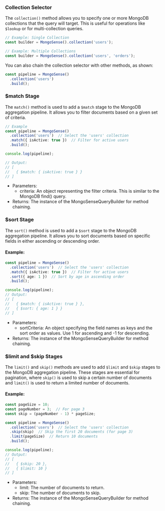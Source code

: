 


### Collection Selector

The `collection()` method allows you to specify one or more MongoDB collections that the query will target. This is useful for operations like `$lookup` or for multi-collection queries.

```typescript
// Example: Single Collection
const builder = MongoSense().collection('users');

// Example: Multiple Collections
const builder = MongoSense().collection('users', 'orders');
```

You can also chain the collection selector with other methods, as shown:
```typescript
const pipeline = MongoSense()
  .collection('users')
  .build();
```

### $match Stage

The `match()` method is used to add a `$match` stage to the MongoDB aggregation pipeline. It allows you to filter documents based on a given set of criteria.

```typescript
// Example
const pipeline = MongoSense()
  .collection('users')  // Select the 'users' collection
  .match({ isActive: true })  // Filter for active users
  .build();

console.log(pipeline);

// Output:
// [
//   { $match: { isActive: true } }
// ]
```

* Parameters:
    * criteria: An object representing the filter criteria. This is similar to the MongoDB find() query.
* Returns: The instance of the MongoSenseQueryBuilder for method chaining.

### $sort Stage

The `sort()` method is used to add a `$sort` stage to the MongoDB aggregation pipeline. It allows you to sort documents based on specific fields in either ascending or descending order.

#### Example:

```typescript
const pipeline = MongoSense()
  .collection('users')  // Select the 'users' collection
  .match({ isActive: true })  // Filter for active users
  .sort({ age: 1 })  // Sort by age in ascending order
  .build();

console.log(pipeline);
// Output:
// [
//   { $match: { isActive: true } },
//   { $sort: { age: 1 } }
// ]
```

* Parameters:
    * sortCriteria: An object specifying the field names as keys and the sort order as values. Use 1 for ascending and -1 for descending.
* Returns: The instance of the MongoSenseQueryBuilder for method chaining.

### $limit and $skip Stages

The `limit()` and `skip()` methods are used to add `$limit` and `$skip` stages to the MongoDB aggregation pipeline. These stages are essential for pagination, where `skip()` is used to skip a certain number of documents and `limit()` is used to return a limited number of documents.

#### Example:

```typescript
const pageSize = 10;
const pageNumber = 3;  // For page 3
const skip = (pageNumber - 1) * pageSize;

const pipeline = MongoSense()
  .collection('users')  // Select the 'users' collection
  .skip(skip)  // Skip the first 20 documents (for page 3)
  .limit(pageSize)  // Return 10 documents
  .build();

console.log(pipeline);
// Output:
// [
//   { $skip: 20 },
//   { $limit: 10 }
// ]
```

* Parameters:
    * limit: The number of documents to return.
    * skip: The number of documents to skip.
* Returns: The instance of the MongoSenseQueryBuilder for method chaining.
